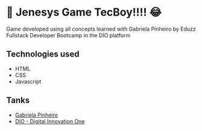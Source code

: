 # 🤡 Jenesys Game TecBoy!!!! 😂

Game developed using all concepts learned with Gabriela Pinheiro by Eduzz Fullstack Developer Bootcamp in the DIO platform

## Technologies used

- HTML
- CSS
- Javascript

## Tanks

- [Gabriela Pinheiro](https://github.com/SpruceGabriela)
- [DIO - Digital Innovation One](https://web.dio.me)
